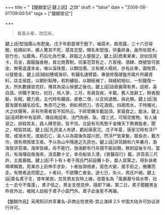 +++
title = "【醍醐堂记·鍵上話】之四"
draft = "false"
date = "2008-08-01T09:00:54"
tags = ["醍醐堂记"]


+++
> 看着头晕，改回来。

鍵上話|堅強團山有肥彘，戊子年劇震埋于圈下，嚙腐木，飲雨露，三十六日得脫，枯槁如羊。鄉人驚其不死，感其志堅，賜名朱堅強，供養終身。彘所啖腐木，慈竹也，似鹿角，朽后化為竹果，辟穀之人嘗服之。鍵上話|商柬某柬，狀如信用卡，烏金，圖龍腦香樹，晉北商賈制，同事范萱有之，凡客棧、酒肆、商號皆可抵金，無需返還本金，唯以淚珠嘗，以顆估價。又有鄉人楊椋，亦有此柬，圖牧霏，以發嘗金。鍵上話|縫紉穗城海印，有鋪名通臂猿，專營修復硬盤并碟片所藏資料，店主侯姓，以鋼針點陣，若刺繡般，以錫紙補丁，與縫紉相似，一刻鐘復一太，所失數據皆完好。傳其為梁山侯健之後也。鍵上話|話癆襄陽有男，話癆，喜自語。供職于某社，初日，與人爭，三月，有員告疾，半載，舊人皆辭工，餘者脫髮，失眠，聽力衰。五代時有臟語，虐歌二僧，以言術退敵，與此類。鍵上話|淘寶淘寶有鋪名拾伍，售奇巧之物，例紅柄剪刀，杏花酒瓶，四兩雨水，子時燭光，犬之吠聲等，非有所需者皆不知所云。于師曾購半截鼠須，家猫食之，能泳。鍵上話|巫師黔中有巫師，傳自南詔來，法門為俯、臥、撐三式，可隔空推物。有人操習之，誤殺其友，路人縛至衙，皆不信。北庭有司馬懸千金賭天下無異能者，聞之，暗毀其諾。鍵上話|先民渝人有諺，虧起唐家沱。戊子年夏，唐家沱時有浮尸現，或溺水死，或崩石亡，渝人以為震後失蹤川民。然浮尸皆束髮，服長衣，戴方巾，偶有襟佩墜玉者。予以為山中隱遁之先民也。鍵上話|滸苔錦和六年暑月，渤海發滸苔潮，海岸皆綠，舟不能行。渤海郡有行舟競不能如期，無耐延後半月。當月，有海嘯自南海來，浪高數十丈，幸舟船皆入港。《晉醫巫行》載，滸苔高三尺許，主風暴臨。鍵上話|不卜有卜者于周氏門前設攤卜卦，鄰人皆算之，得卦訣者嘖嘖稱贊。周某亦上前伸手求卦，卜者抬頭視者，面色大變，擺手拒之，撤攤而走。有閒者追而聞之，卜者曰，不欲賺亡者金。過七日，失火，周氏戶絕。鍵上話|簽名鳶子言，昔年某夜，忽見男友亥時上線，改簽名為「風蕭蕭兮易水寒，壯士一去兮不復還」，鳶子怪之，男友言想見伊，隨即下線。第二日，鳶子聞聽男友昨夜外出，被賊人劫殺于鳶子小區門外。鳶子此後誓不再婚。
  
  
【醍醐作品】采用知识共享署名-非商业性使用-禁止演绎 2.5 中国大陆许可协议进行许可。